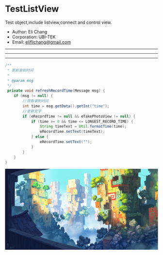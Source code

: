 TestListView
===================
Test object,include listview,connect and control view.<br>
* Author: Eli Chang<br>
* Corporation: UBI-TEK<br>
* Email: eliflichang@gmail.com<br>

***
---
___

```java
/**
 * 更新录制时间
 *
 * @param msg
 */
 private void refreshRecordTime(Message msg) {
    if (msg != null) {
        //获取录制时间
        int time = msg.getData().getInt("time");
        //更新文字
        if (eRecordTime != null && eTakePhotoView != null) {
            if (time >= 0 && time <= LONGEST_RECORD_TIME) {
                String timeText = Util.formatTime(time);
                eRecordTime.setText(timeText);
            } else {
                eRecordTime.setText("");
            }
        }
    }
}     
```
![](https://github.com/BoboHezi/TestListView/raw/master/app/src/main/res/drawable/banner.png)<br>
